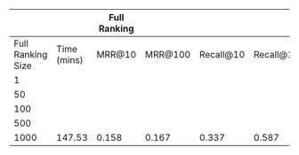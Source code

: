 |                   |             | Full Ranking |         |           |            | Reranker |         |           |            | QA     |        |        |        |         |           |        |       |              |
|-------------------|-------------|--------------|---------|-----------|------------|----------|---------|-----------|------------|--------|--------|--------|--------|---------|-----------|--------|-------|--------------|
| Full Ranking Size | Time (mins) | MRR@10       | MRR@100 | Recall@10 | Recall@100 | MRR@10   | MRR@100 | Recall@10 | Recall@100 | BLEU-1 | BLEU-2 | BLEU-3 | BLEU-4 | ROUGE-L | PRECISION | RECALL | F1    | Semantic Sim |
| 1                 |             |              |         |           |            |          |         |           |            |        |        |        |        |         |           |        |       |              |
| 50                |             |              |         |           |            |          |         |           |            |        |        |        |        |         |           |        |       |              |
| 100               |             |              |         |           |            |          |         |           |            |        |        |        |        |         |           |        |       |              |
| 500               |             |              |         |           |            |          |         |           |            |        |        |        |        |         |           |        |       |              |
| 1000              | 147.53      | 0.158        | 0.167   | 0.337     | 0.587      | 0.337    | 0.345   | 0.582     | 0.766      | 0.0527 | 0.0407 | 0.0356 | 0.0328 | 0.2173  | 0.4145    | 0.1266 | 0.194 | 0.6806       |

